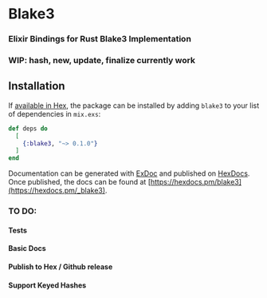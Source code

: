 # Blake3
### Elixir Bindings for Rust Blake3 Implementation
### WIP: hash, new, update, finalize currently work
## Installation

If [available in Hex](https://hex.pm/docs/publish), the package can be installed
by adding `blake3` to your list of dependencies in `mix.exs`:

```elixir
def deps do
  [
    {:blake3, "~> 0.1.0"}
  ]
end
```

Documentation can be generated with [ExDoc](https://github.com/elixir-lang/ex_doc)
and published on [HexDocs](https://hexdocs.pm). Once published, the docs can
be found at [https://hexdocs.pm/blake3](https://hexdocs.pm/_blake3).

### TO DO:
#### Tests
#### Basic Docs
#### Publish to Hex / Github release
#### Support Keyed Hashes
